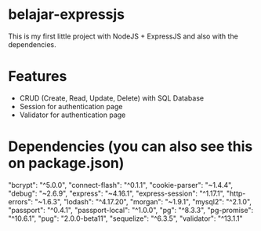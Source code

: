 # belajar-expressjs
  This is my first little project with NodeJS + ExpressJS and also with the dependencies. 

# Features
  - CRUD (Create, Read, Update, Delete) with SQL Database
  - Session for authentication page
  - Validator for authentication page

# Dependencies (you can also see this on package.json)
  "bcrypt": "^5.0.0",
  "connect-flash": "^0.1.1",
  "cookie-parser": "~1.4.4",
  "debug": "~2.6.9",
  "express": "~4.16.1",
  "express-session": "^1.17.1",
  "http-errors": "~1.6.3",
  "lodash": "^4.17.20",
  "morgan": "~1.9.1",
  "mysql2": "^2.1.0",
  "passport": "^0.4.1",
  "passport-local": "^1.0.0",
  "pg": "^8.3.3",
  "pg-promise": "^10.6.1",
  "pug": "2.0.0-beta11",
  "sequelize": "^6.3.5",
  "validator": "^13.1.1"  
